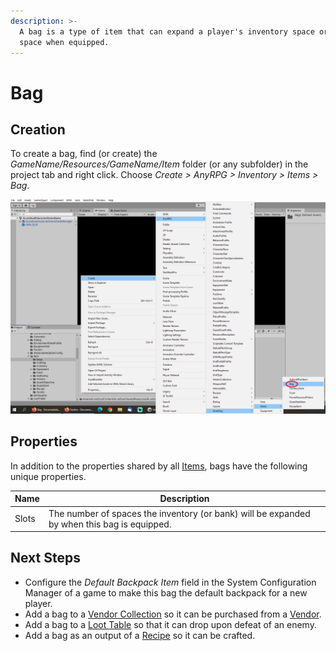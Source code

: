 ```yaml
---
description: >-
  A bag is a type of item that can expand a player's inventory space or bank
  space when equipped.
---
```


# Bag

## Creation

To create a bag, find (or create) the _GameName/Resources/GameName/Item_ folder (or any subfolder) in the project tab and right click.  Choose _Create > AnyRPG > Inventory > Items > Bag_.

![](<../../.gitbook/assets/image (4) (1) (1).png>)

## Properties

In addition to the properties shared by all [Items](./), bags have the following unique properties.

| Name  | Description                                                                                 |
| ----- | ------------------------------------------------------------------------------------------- |
| Slots | The number of spaces the inventory (or bank) will be expanded by when this bag is equipped. |

## Next Steps

* Configure the _Default Backpack Item_ field in the System Configuration Manager of a game to make this bag the default backpack for a new player.
* Add a bag to a [Vendor Collection](../vendor-collection.md) so it can be purchased from a [Vendor](../interactable-option-configurations/vendor-config.md).
* Add a bag to a [Loot Table](../loot-table.md) so that it can drop upon defeat of an enemy.
* Add a bag as an output of a [Recipe](recipe.md) so it can be crafted.
